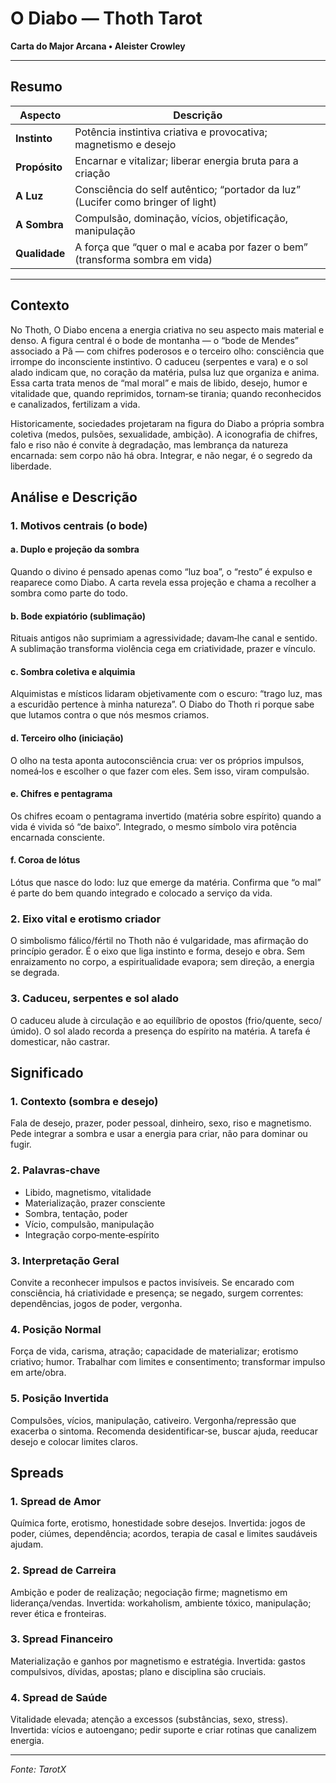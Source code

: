 # O Diabo — Thoth Tarot

**Carta do Major Arcana • Aleister Crowley**

---

## Resumo

| Aspecto | Descrição |
|---------|-----------|
| **Instinto** | Potência instintiva criativa e provocativa; magnetismo e desejo |
| **Propósito** | Encarnar e vitalizar; liberar energia bruta para a criação |
| **A Luz** | Consciência do self autêntico; “portador da luz” (Lucifer como bringer of light) |
| **A Sombra** | Compulsão, dominação, vícios, objetificação, manipulação |
| **Qualidade** | A força que “quer o mal e acaba por fazer o bem” (transforma sombra em vida) |

---

## Contexto

No Thoth, O Diabo encena a energia criativa no seu aspecto mais material e denso. A figura central é o bode de montanha — o “bode de Mendes” associado a Pã — com chifres poderosos e o terceiro olho: consciência que irrompe do inconsciente instintivo. O caduceu (serpentes e vara) e o sol alado indicam que, no coração da matéria, pulsa luz que organiza e anima. Essa carta trata menos de “mal moral” e mais de libido, desejo, humor e vitalidade que, quando reprimidos, tornam‑se tirania; quando reconhecidos e canalizados, fertilizam a vida.

Historicamente, sociedades projetaram na figura do Diabo a própria sombra coletiva (medos, pulsões, sexualidade, ambição). A iconografia de chifres, falo e riso não é convite à degradação, mas lembrança da natureza encarnada: sem corpo não há obra. Integrar, e não negar, é o segredo da liberdade.

## Análise e Descrição

### 1. Motivos centrais (o bode)

#### a. Duplo e projeção da sombra

Quando o divino é pensado apenas como “luz boa”, o “resto” é expulso e reaparece como Diabo. A carta revela essa projeção e chama a recolher a sombra como parte do todo.

#### b. Bode expiatório (sublimação)

Rituais antigos não suprimiam a agressividade; davam‑lhe canal e sentido. A sublimação transforma violência cega em criatividade, prazer e vínculo.

#### c. Sombra coletiva e alquimia

Alquimistas e místicos lidaram objetivamente com o escuro: “trago luz, mas a escuridão pertence à minha natureza”. O Diabo do Thoth ri porque sabe que lutamos contra o que nós mesmos criamos.

#### d. Terceiro olho (iniciação)

O olho na testa aponta autoconsciência crua: ver os próprios impulsos, nomeá‑los e escolher o que fazer com eles. Sem isso, viram compulsão.

#### e. Chifres e pentagrama

Os chifres ecoam o pentagrama invertido (matéria sobre espírito) quando a vida é vivida só “de baixo”. Integrado, o mesmo símbolo vira potência encarnada consciente.

#### f. Coroa de lótus

Lótus que nasce do lodo: luz que emerge da matéria. Confirma que “o mal” é parte do bem quando integrado e colocado a serviço da vida.

### 2. Eixo vital e erotismo criador

O simbolismo fálico/fértil no Thoth não é vulgaridade, mas afirmação do princípio gerador. É o eixo que liga instinto e forma, desejo e obra. Sem enraizamento no corpo, a espiritualidade evapora; sem direção, a energia se degrada.

### 3. Caduceu, serpentes e sol alado

O caduceu alude à circulação e ao equilíbrio de opostos (frio/quente, seco/úmido). O sol alado recorda a presença do espírito na matéria. A tarefa é domesticar, não castrar.

## Significado

### 1. Contexto (sombra e desejo)

Fala de desejo, prazer, poder pessoal, dinheiro, sexo, riso e magnetismo. Pede integrar a sombra e usar a energia para criar, não para dominar ou fugir.

### 2. Palavras‑chave

- Libido, magnetismo, vitalidade
- Materialização, prazer consciente
- Sombra, tentação, poder
- Vício, compulsão, manipulação
- Integração corpo‑mente‑espírito

### 3. Interpretação Geral

Convite a reconhecer impulsos e pactos invisíveis. Se encarado com consciência, há criatividade e presença; se negado, surgem correntes: dependências, jogos de poder, vergonha.

### 4. Posição Normal

Força de vida, carisma, atração; capacidade de materializar; erotismo criativo; humor. Trabalhar com limites e consentimento; transformar impulso em arte/obra.

### 5. Posição Invertida

Compulsões, vícios, manipulação, cativeiro. Vergonha/repressão que exacerba o sintoma. Recomenda desidentificar‑se, buscar ajuda, reeducar desejo e colocar limites claros.

## Spreads

### 1. Spread de Amor

Química forte, erotismo, honestidade sobre desejos. Invertida: jogos de poder, ciúmes, dependência; acordos, terapia de casal e limites saudáveis ajudam.

### 2. Spread de Carreira

Ambição e poder de realização; negociação firme; magnetismo em liderança/vendas. Invertida: workaholism, ambiente tóxico, manipulação; rever ética e fronteiras.

### 3. Spread Financeiro

Materialização e ganhos por magnetismo e estratégia. Invertida: gastos compulsivos, dívidas, apostas; plano e disciplina são cruciais.

### 4. Spread de Saúde

Vitalidade elevada; atenção a excessos (substâncias, sexo, stress). Invertida: vícios e autoengano; pedir suporte e criar rotinas que canalizem energia.

---

*Fonte: TarotX*
